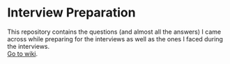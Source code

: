 # Interview Preparation
This repository contains the questions (and almost all the answers) I came across while preparing for the interviews as well as the ones I faced during the interviews.  
[Go to wiki](https://github.com/phougatv/interview-preparation/wiki).
